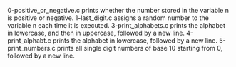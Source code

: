0-positive_or_negative.c prints whether the number stored in the variable n is positive or negative.
1-last_digit.c assigns a random number to the variable n each time it is executed.
3-print_alphabets.c prints the alphabet in lowercase, and then in uppercase, followed by a new line.
4-print_alphabt.c prints the alphabet in lowercase, followed by a new line.
5-print_numbers.c prints all single digit numbers of base 10 starting from 0, followed by a new line.
